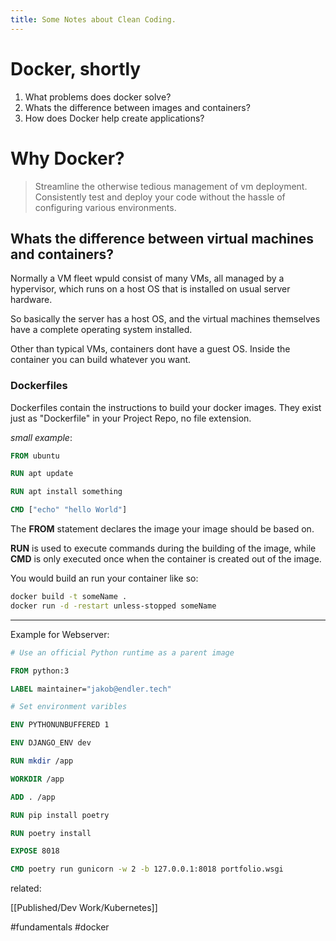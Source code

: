 ```yaml
---
title: Some Notes about Clean Coding.
---
```


# Docker, shortly
1. What problems does docker solve?
2. Whats the difference between images and containers?
3. How does Docker help create applications?

# Why Docker?

> Streamline the otherwise tedious management of vm deployment.
> Consistently test and deploy your code without the hassle of configuring various environments.

## Whats the difference between virtual machines and containers?

Normally a VM fleet wpuld consist of many VMs, all managed by a hypervisor, which runs on a host OS that is installed on usual server hardware.

So basically the server has a host OS, and the virtual machines themselves have a complete operating system installed.

Other than typical VMs, containers dont have a guest OS. Inside the container you can build whatever you want. 


### Dockerfiles

Dockerfiles contain the instructions to build your docker images.
They exist just as "Dockerfile" in your Project Repo, no file extension.

*small example*:

```Dockerfile
FROM ubuntu

RUN apt update

RUN apt install something

CMD ["echo" "hello World"]
```

The **FROM** statement declares the image your image should be based on.

**RUN** is used to execute commands during the building of the image, while **CMD** is only executed once when the container is created out of the image.

You would build an run your container like so:

```bash
docker build -t someName .
docker run -d -restart unless-stopped someName
```

---

Example for Webserver:

```Dockerfile
# Use an official Python runtime as a parent image

FROM python:3

LABEL maintainer="jakob@endler.tech"

# Set environment varibles

ENV PYTHONUNBUFFERED 1

ENV DJANGO_ENV dev

RUN mkdir /app

WORKDIR /app

ADD . /app

RUN pip install poetry

RUN poetry install

EXPOSE 8018

CMD poetry run gunicorn -w 2 -b 127.0.0.1:8018 portfolio.wsgi
```

related:

[[Published/Dev Work/Kubernetes]]


#fundamentals #docker

